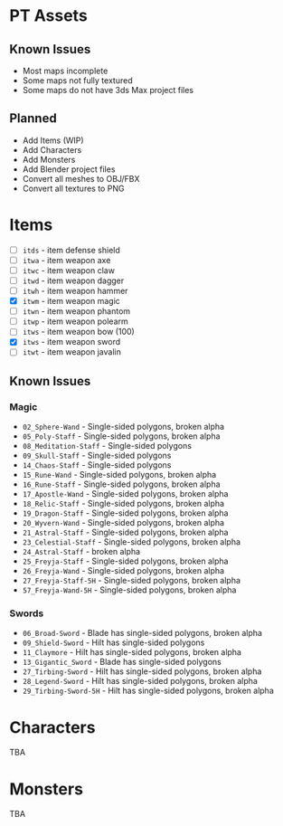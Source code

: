 # PT Assets

## Known Issues

* Most maps incomplete
* Some maps not fully textured
* Some maps do not have 3ds Max project files

## Planned

* Add Items (WIP)
* Add Characters
* Add Monsters
* Add Blender project files
* Convert all meshes to OBJ/FBX
* Convert all textures to PNG

# Items

- [ ] `itds` - item defense shield
- [ ] `itwa` - item weapon axe
- [ ] `itwc` - item weapon claw
- [ ] `itwd` - item weapon dagger
- [ ] `itwh` - item weapon hammer
- [x] `itwm` - item weapon magic
- [ ] `itwn` - item weapon phantom
- [ ] `itwp` - item weapon polearm
- [ ] `itws` - item weapon bow (100)
- [x] `itws` - item weapon sword
- [ ] `itwt` - item weapon javalin

## Known Issues

### Magic

* `02_Sphere-Wand` - Single-sided polygons, broken alpha
* `05_Poly-Staff` - Single-sided polygons, broken alpha
* `08_Meditation-Staff` - Single-sided polygons
* `09_Skull-Staff` - Single-sided polygons
* `14_Chaos-Staff` - Single-sided polygons
* `15_Rune-Wand` - Single-sided polygons, broken alpha
* `16_Rune-Staff` - Single-sided polygons, broken alpha
* `17_Apostle-Wand` - Single-sided polygons, broken alpha
* `18_Relic-Staff` - Single-sided polygons, broken alpha
* `19_Dragon-Staff` - Single-sided polygons, broken alpha
* `20_Wyvern-Wand` - Single-sided polygons, broken alpha
* `21_Astral-Staff` - Single-sided polygons, broken alpha
* `23_Celestial-Staff` - Single-sided polygons, broken alpha
* `24_Astral-Staff` - broken alpha
* `25_Freyja-Staff` - Single-sided polygons, broken alpha
* `26_Freyja-Wand` - Single-sided polygons, broken alpha
* `27_Freyja-Staff-5H` - Single-sided polygons, broken alpha
* `57_Freyja-Wand-5H` - Single-sided polygons, broken alpha

### Swords

* `06_Broad-Sword` - Blade has single-sided polygons, broken alpha
* `09_Shield-Sword` - Hilt has single-sided polygons
* `11_Claymore` - Hilt has single-sided polygons, broken alpha
* `13_Gigantic_Sword` - Blade has single-sided polygons
* `27_Tirbing-Sword` - Hilt has single-sided polygons, broken alpha
* `28_Legend-Sword` - Hilt has single-sided polygons, broken alpha
* `29_Tirbing-Sword-5H` - Hilt has single-sided polygons, broken alpha

# Characters

TBA

# Monsters

TBA

